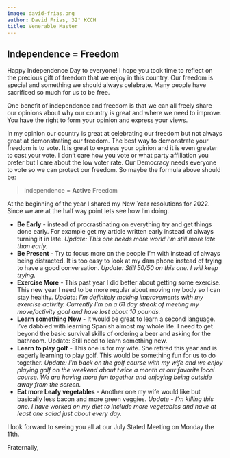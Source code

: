 ```yaml
---
image: david-frias.png
author: David Frias, 32° KCCH
title: Venerable Master
---
```


## Independence = Freedom

Happy Independence Day to everyone!  I hope you took time to reflect on the precious gift of freedom that we enjoy in this country.  Our freedom is special and something we should always celebrate.  Many people have sacrificed so much for us to be free. 

One benefit of independence and freedom is that we can all freely share our opinions about why our country is great and where we need to improve.  You have the right to form your opinion and express your views.

In my opinion our country is great at celebrating our freedom but not always great at demonstrating our freedom.  The best way to demonstrate your freedom is to vote.  It is great to express your opinion and it is even greater to cast your vote.  I don’t care how you vote or what party affiliation you prefer but I care about the low voter rate.  Our Democracy needs everyone to vote so we can protect our freedom.  So maybe the formula above should be:

> Independence = **Active** Freedom

At the beginning of the year I shared my New Year resolutions for 2022.  Since we are at the half way point lets see how I’m doing.

- **Be Early** - instead of procrastinating on everything try and get things done early.  For example get my article written early instead of always turning it in late. *Update:  This one needs more work!  I’m still more late than early.*
- **Be Present** - Try to focus more on the people I’m with instead of always being distracted.  It is too easy to look at my dam phone instead of trying to have a good conversation. *Update:  Still 50/50 on this one.  I will keep trying.*
- **Exercise More** - This past year I did better about getting some exercise. This new year I need to be more regular about moving my body so I can stay healthy. *Update:  I’m definitely making improvements with my exercise activity.  Currently I’m on a 61 day streak of meeting my move/activity goal and have lost about 10 pounds.*
- **Learn something New** - It would be great to learn a second language.  I’ve dabbled with learning Spanish almost my whole life.  I need to get beyond the basic survival skills of ordering a beer and asking for the bathroom. Update: Still need to learn something new.
- **Learn to play golf** - This one is for my wife.  She retired this year and is eagerly learning to play golf.  This would be something fun for us to do together. *Update:  I’m back on the golf course with my wife and we enjoy playing golf on the weekend about twice a month at our favorite local course.  We are having more fun together and enjoying being outside away from the screen.*
- **Eat more Leafy vegetables** -  Another one my wife would like but basically less bacon and more green veggies. *Update - I’m killing this one.  I have worked on my diet to include more vegetables and have at least one salad just about every day.*

I look forward to seeing you all at our July Stated Meeting on Monday the 11th.

Fraternally,